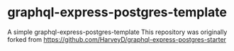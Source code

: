 # graphql-express-postgres-template
A simple graphql-express-postgres-template
This repository was originally forked from https://github.com/HarveyD/graphql-express-postgres-starter
